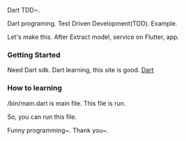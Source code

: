 Dart TDD~.

Dart programing. Test Driven Development(TDD). Example.

Let's make this. After Extract model, service on Flutter, app.

### Getting Started
Need Dart sdk. Dart learning, this site is good. [Dart](https://dart.dev/guides/language/language-tour)

### How to learning

/bin/main.dart is main file. This file is run.

So, you can run this file.


Funny programming~. Thank you~.



